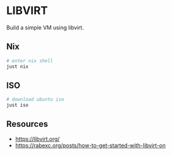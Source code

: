 # LIBVIRT

Build a simple VM using libvirt.  

## Nix

```sh
# enter nix shell
just nix
```

## ISO

```sh
# download ubuntu iso
just iso
```

## Resources

* https://libvirt.org/
* https://rabexc.org/posts/how-to-get-started-with-libvirt-on
